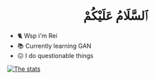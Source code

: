 <h1 align="center"> ٱلسَّلَامُ عَلَيْكُمْ </h1>

* 🐈 Wsp i'm Rei
* 📚 Currently learning GAN
* 😖 I do questionable things

[![The stats](https://github-readme-stats.vercel.app/api?username=Rheyhan&show_icons=true&count_private=true)](https://github.com/Rheyhan)
